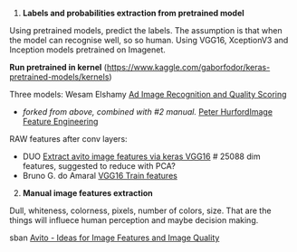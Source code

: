 1. **Labels and probabilities extraction from pretrained model**

Using pretrained models, predict the labels. The assumption is that when the model can recognise well, so so human. Using VGG16, XceptionV3 and Inception models pretrained on Imagenet.

__Run pretrained in kernel__ (https://www.kaggle.com/gaborfodor/keras-pretrained-models/kernels)

Three models: Wesam Elshamy [Ad Image Recognition and Quality Scoring](https://www.kaggle.com/wesamelshamy/ad-image-recognition-and-quality-scoring)

- *forked from above, combined with #2 manual.* 
    [Peter HurfordImage Feature Engineering](https://www.kaggle.com/peterhurford/image-feature-engineering)

RAW features after conv layers:
- DUO [Extract avito image features via keras VGG16](https://www.kaggle.com/classtag/extract-avito-image-features-via-keras-vgg16) # 25088 dim features, suggested to reduce with PCA?
- Bruno G. do Amaral [VGG16 Train features](https://www.kaggle.com/bguberfain/vgg16-train-features/code)

2. **Manual image features extraction**

Dull, whiteness, colorness, pixels, number of colors, size. That are the things will influece human perception and maybe decision making. 

sban [Avito - Ideas for Image Features and Image Quality](https://www.kaggle.com/shivamb/avito-ideas-for-image-features-and-image-quality)
